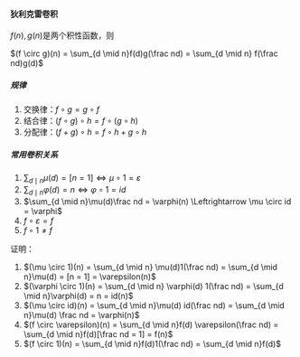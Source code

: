 #### 狄利克雷卷积

$f(n), g(n)$是两个积性函数，则

$(f \circ g)(n) = \sum_{d \mid n}f(d)g(\frac nd) = \sum_{d \mid n} f(\frac nd)g(d)$



##### 规律

1. 交换律：$f \circ g = g \circ f$
2. 结合律：$(f \circ g) \circ h = f \circ (g \circ h)$
3. 分配律：$(f + g) \circ h = f \circ h + g \circ h$



##### 常用卷积关系

1. $\sum_{d \mid n}\mu(d) = [n = 1] \Leftrightarrow \mu \circ 1 = \varepsilon$
2. $\sum_{d \mid n}\varphi(d) = n \Leftrightarrow \varphi \circ 1 = id$
3. $\sum_{d \mid n}\mu(d)\frac nd = \varphi(n) \Leftrightarrow \mu \circ id = \varphi$
4. $f \circ \varepsilon = f$
5. $f \circ 1 \neq f$

证明：

1. $(\mu \circ 1)(n) = \sum_{d \mid n} \mu(d)1(\frac nd) = \sum_{d \mid n}\mu(d) = [n = 1] = \varepsilon(n)$
2. $(\varphi \circ 1)(n) = \sum_{d \mid n} \varphi(d) 1(\frac nd) = \sum_{d \mid n}\varphi(d) = n = id(n)$
3. $(\mu \circ id)(n) = \sum_{d \mid n}\mu(d) id(\frac nd) = \sum_{d \mid n}\mu(d) \frac nd = \varphi(n)$
4. $(f \circ \varepsilon)(n) = \sum_{d \mid n}f(d) \varepsilon(\frac nd) = \sum_{d \mid n}f(d)[\frac nd = 1] = f(n)$
5. $(f \circ 1)(n) = \sum_{d \mid n}f(d)1(\frac nd) = \sum_{d \mid n}f(d)$

